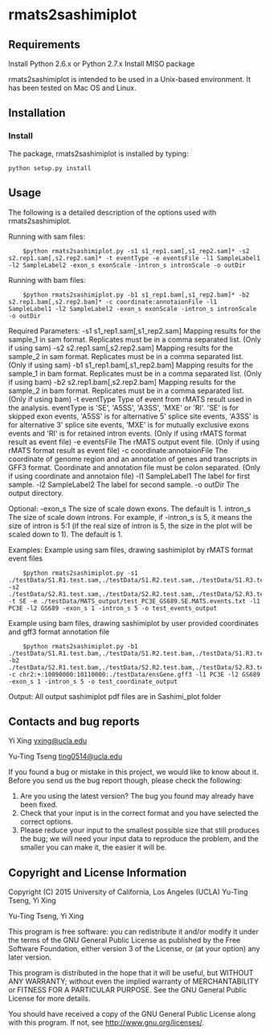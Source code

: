 # rmats2sashimiplot

Requirements
------------

Install Python 2.6.x or Python 2.7.x
Install MISO package

rmats2sashimiplot is intended to be used in a Unix-based environment. It has
been tested on Mac OS and Linux.

Installation
------------

### Install ###
The package, rmats2sashimiplot is installed by typing:

    python setup.py install

Usage
-----
The following is a detailed description of the options used with rmats2sashimiplot.

Running with sam files:

        $python rmats2sashimiplot.py -s1 s1_rep1.sam[,s1_rep2.sam]* -s2 s2.rep1.sam[,s2.rep2.sam]* -t eventType -e eventsFile -l1 SampleLabel1 -l2 SampleLabel2 -exon_s exonScale -intron_s intronScale -o outDir

Running with bam files:

        $python rmats2sashimiplot.py -b1 s1_rep1.bam[,s1_rep2.bam]* -b2 s2.rep1.bam[,s2.rep2.bam]* -c coordinate:annotaionFile -l1 SampleLabel1 -l2 SampleLabel2 -exon_s exonScale -intron_s intronScale -o outDir

Required Parameters:
-s1 s1_rep1.sam[,s1_rep2.sam]	Mapping results for the sample_1 in sam format.
                                Replicates must be in a comma separated list.
                                (Only if using sam)
-s2 s2.rep1.sam[,s2.rep2.sam]	Mapping results for the sample_2 in sam format.
                                Replicates must be in a comma separated list.
                                (Only if using sam)
-b1 s1_rep1.bam[,s1_rep2.bam]	Mapping results for the sample_1 in bam format.
                                Replicates must be in a comma separated list.
                                (Only if using bam)
-b2 s2.rep1.bam[,s2.rep2.bam]	Mapping results for the sample_2 in bam format.
                                Replicates must be in a comma separated list.
                                (Only if using bam)
-t eventType	                Type of event from rMATS result used in the analysis.
                                eventType is 'SE', 'A5SS', 'A3SS', 'MXE' or 'RI'.
                                'SE' is for skipped exon events, 'A5SS' is for
                                alternative 5' splice site events, 'A3SS' is for
                                alternative 3' splice site events, 'MXE' is for
                                mutually exclusive exons events and 'RI' is for
                                retained intron events. (Only if using rMATS format
                                result as event file)
-e eventsFile	                The rMATS output event file. (Only if using rMATS
                                format result as event file)
-c coordinate:annotaionFile	The coordinate of genome region and an annotation
                                of genes and transcripts in GFF3 format. Coordinate
                                and annotation file must be colon separated.
                                (Only if using coordinate and annotaion file)
-l1 SampleLabel1	            The label for first sample.
-l2 SampleLabel2	            The label for second sample.
-o outDir	                    The output directory.

Optional:
-exon_s <int>	                The size of scale down exons. The default is 1.
intron_s <int>	                The size of scale down introns. For example, if
                                -intron_s is 5, it means the size of intron is 5:1
                                (if the real size of intron is 5, the size in the
                                plot will be scaled down to 1). The default is 1.

Examples:
Example using sam files, drawing sashimiplot by rMATS format event files

        $python rmats2sashimiplot.py -s1 ./testData/S1.R1.test.sam,./testData/S1.R2.test.sam,./testData/S1.R3.test.sam -s2 ./testData/S2.R1.test.sam,./testData/S2.R2.test.sam,./testData/S2.R3.test.sam -t SE -e ./testData/MATS_output/test_PC3E_GS689.SE.MATS.events.txt -l1 PC3E -l2 GS689 -exon_s 1 -intron_s 5 -o test_events_output

Example using bam files, drawing sashimiplot by user provided coordinates and
gff3 format annotation file

        $python rmats2sashimiplot.py -b1 ./testData/S1.R1.test.bam,./testData/S1.R2.test.bam,./testData/S1.R3.test.bam -b2 ./testData/S2.R1.test.bam,./testData/S2.R2.test.bam,./testData/S2.R3.test.bam -c chr2:+:10090000:10110000:./testData/ensGene.gff3 -l1 PC3E -l2 GS689 -exon_s 1 -intron_s 5 -o test_coordinate_output

Output:
All output sashimiplot pdf files are in Sashimi_plot folder

Contacts and bug reports
------------------------
Yi Xing
yxing@ucla.edu

Yu-Ting Tseng
ting0514@ucla.edu

If you found a bug or mistake in this project, we would like to know about it.
Before you send us the bug report though, please check the following:

1. Are you using the latest version? The bug you found may already have been
   fixed.
2. Check that your input is in the correct format and you have selected the
   correct options.
3. Please reduce your input to the smallest possible size that still produces
   the bug; we will need your input data to reproduce the problem, and the
   smaller you can make it, the easier it will be.


Copyright and License Information
---------------------------------
Copyright (C) 2015 University of California, Los Angeles (UCLA)
Yu-Ting Tseng, Yi Xing

Yu-Ting Tseng, Yi Xing

This program is free software: you can redistribute it and/or modify it under
the terms of the GNU General Public License as published by the Free Software
Foundation, either version 3 of the License, or (at your option) any later
version.

This program is distributed in the hope that it will be useful, but WITHOUT
ANY WARRANTY; without even the implied warranty of MERCHANTABILITY or FITNESS
FOR A PARTICULAR PURPOSE. See the GNU General Public License for more details.

You should have received a copy of the GNU General Public License along with
this program. If not, see http://www.gnu.org/licenses/.
